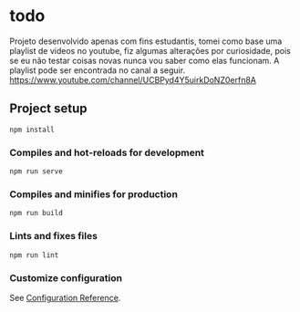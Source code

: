 # todo

Projeto desenvolvido apenas com fins estudantis, tomei como base uma playlist de videos no youtube,
fiz algumas alterações por curiosidade, pois se eu não testar coisas novas nunca vou saber como elas funcionam.
A playlist pode ser encontrada no canal a seguir.
https://www.youtube.com/channel/UCBPyd4Y5uirkDoNZ0erfn8A

## Project setup
```
npm install
```

### Compiles and hot-reloads for development
```
npm run serve
```

### Compiles and minifies for production
```
npm run build
```

### Lints and fixes files
```
npm run lint
```

### Customize configuration
See [Configuration Reference](https://cli.vuejs.org/config/).
